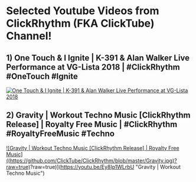 # Selected Youtube Videos from ClickRhythm (FKA ClickTube) Channel! 
## 1) One Touch & I Ignite | K-391 & Alan Walker Live Performance at VG-Lista 2018 | #ClickRhythm #OneTouch #Ignite
[![One Touch & I Ignite | K-391 & Alan Walker Live Performance at VG-Lista 2018](https://github.com/ClickTube/ClickRhythm/blob/master/OneTouchAndIIgnite_ClickRhythm.jpg?raw=true)](https://www.youtube.com/watch?v=23oxCvVhvF4 "Worlds Got Talent Genius Kids in Math, Piano, Periodic Table | Full Video")

## 2) Gravity | Workout Techno Music [ClickRhythm Release] | Royalty Free Music | #ClickRhythm #RoyaltyFreeMusic #Techno
[![Gravity | Workout Techno Music [ClickRhythm Release] | Royalty Free Music]((https://github.com/ClickTube/ClickRhythm/blob/master/Gravity.jpg)? raw=true)](https://github.com/ClickTube/ClickRhythm/blob/master/Gravity.jpg)?raw=true)](https://youtu.be/Ey8Ip1WLrbU "Gravity | Workout Techno Music")

